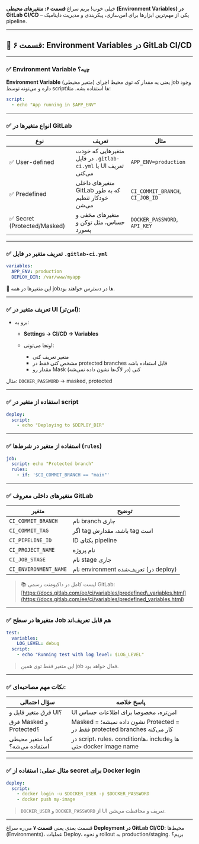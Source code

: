 خیلی خوب! بریم سراغ **قسمت ۶: متغیرهای محیطی (Environment Variables) در GitLab CI/CD** – یکی از مهم‌ترین ابزارها برای امن‌سازی، پیکربندی و مدیریت داینامیک pipeline.

---

## 🔹 قسمت ۶: Environment Variables در GitLab CI/CD

---

### ✅ Environment Variable چیه؟

**Environment Variable** (متغیر محیطی) یعنی یه مقدار که توی محیط اجرای job وجود داره و می‌تونه توسط scriptها استفاده بشه. مثلا:

```yaml
script:
  - echo "App running in $APP_ENV"
```

---

### ✅ انواع متغیرها در GitLab

| نوع                         | تعریف                                                         | مثال                            |
| --------------------------- | ------------------------------------------------------------- | ------------------------------- |
| ✅ User-defined              | متغیرهایی که خودت در فایل `.gitlab-ci.yml` یا UI تعریف می‌کنی | `APP_ENV=production`            |
| ✅ Predefined                | متغیرهای داخلی GitLab که به طور خودکار تنظیم می‌شن            | `CI_COMMIT_BRANCH`, `CI_JOB_ID` |
| ✅ Secret (Protected/Masked) | متغیرهای مخفی و حساس، مثل توکن و پسورد                        | `DOCKER_PASSWORD`, `API_KEY`    |

---

### ✅ تعریف متغیر در فایل `.gitlab-ci.yml`

```yaml
variables:
  APP_ENV: production
  DEPLOY_DIR: /var/www/myapp
```

📌 این متغیرها در همه jobها در دسترس خواهند بود.

---

### ✅ تعریف متغیر در UI (امن‌تر):

* برو به:

  * **Settings → CI/CD → Variables**
  * اونجا می‌تونی:

    * متغیر تعریف کنی
    * مشخص کنی فقط در protected branches قابل استفاده باشه
    * مقدار رو Mask کنی (در لاگ‌ها نشون داده نمی‌شه)

مثال:
`DOCKER_PASSWORD` → masked, protected

---

### ✅ استفاده از متغیر در script

```yaml
deploy:
  script:
    - echo "Deploying to $DEPLOY_DIR"
```

---

### ✅ استفاده از متغیر در شرط‌ها (`rules`)

```yaml
job:
  script: echo "Protected branch"
  rules:
    - if: '$CI_COMMIT_BRANCH == "main"'
```

---

### ✅ متغیرهای داخلی معروف GitLab

| متغیر                 | توضیح                                 |
| --------------------- | ------------------------------------- |
| `CI_COMMIT_BRANCH`    | نام branch جاری                       |
| `CI_COMMIT_TAG`       | اگر tag باشد، مقدارش tag است          |
| `CI_PIPELINE_ID`      | ID یکتای pipeline                     |
| `CI_PROJECT_NAME`     | نام پروژه                             |
| `CI_JOB_STAGE`        | نام stage جاری                        |
| `CI_ENVIRONMENT_NAME` | نام environment تعریف‌شده (در deploy) |

> 📚 لیست کامل در داکیومنت رسمی GitLab:
> [https://docs.gitlab.com/ee/ci/variables/predefined\_variables.html](https://docs.gitlab.com/ee/ci/variables/predefined_variables.html)

---

### ✅ متغیرها در سطح Job هم قابل تعریف‌اند

```yaml
test:
  variables:
    LOG_LEVEL: debug
  script:
    - echo "Running test with log level: $LOG_LEVEL"
```

> این متغیر فقط توی همین job فعال خواهد بود.

---

### ✅ نکات مهم مصاحبه‌ای:

| سؤال احتمالی                   | پاسخ خلاصه                                                                 |
| ------------------------------ | -------------------------------------------------------------------------- |
| فرق متغیر فایل و UI؟           | UI امن‌تره، مخصوصا برای اطلاعات حساس                                       |
| فرق Masked و Protected؟        | Masked = نشون داده نمیشه؛ Protected = فقط در protected branches کار می‌کنه |
| کجا متغیر محیطی استفاده می‌شه؟ | در script، rules، conditionها، includeها و حتی docker image name           |

---

### ✅ مثال عملی: استفاده از secret برای Docker login

```yaml
deploy:
  script:
    - docker login -u $DOCKER_USER -p $DOCKER_PASSWORD
    - docker push my-image
```

> `DOCKER_USER` و `DOCKER_PASSWORD` از UI تعریف و محافظت می‌شن.

---

قسمت بعدی یعنی **قسمت ۷** می‌ره سراغ **Deployment در GitLab CI/CD**:
محیط‌ها (Environments)، عملیات Deploy، و نحوه rollout به production/staging.
بریم؟
